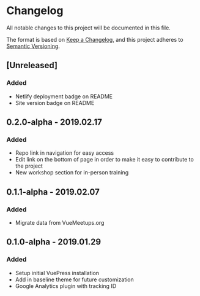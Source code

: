 # Changelog
All notable changes to this project will be documented in this file.

The format is based on [Keep a Changelog](https://keepachangelog.com/en/1.0.0/),
and this project adheres to [Semantic Versioning](https://semver.org/spec/v2.0.0.html).

## [Unreleased]
### Added
- Netlify deployment badge on README
- Site version badge on README

## 0.2.0-alpha - 2019.02.17
### Added
- Repo link in navigation for easy access
- Edit link on the bottom of page in order to make it easy to contribute to the project
- New workshop section for in-person training

## 0.1.1-alpha - 2019.02.07
### Added
- Migrate data from VueMeetups.org

## 0.1.0-alpha - 2019.01.29
### Added
- Setup initial VuePress installation
- Add in baseline theme for future customization
- Google Analytics plugin with tracking ID
